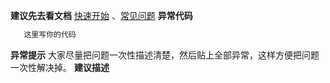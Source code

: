 **建议先去看文档**
[快速开始](https://easyexcel.opensource.alibaba.com/docs/current/) 、[常见问题](https://easyexcel.opensource.alibaba.com/qa/)
**异常代码**
```java
   这里写你的代码
```
**异常提示**
大家尽量把问题一次性描述清楚，然后贴上全部异常，这样方便把问题一次性解决掉。
**建议描述**